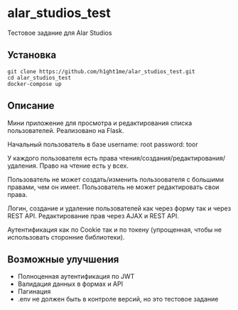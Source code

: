 # alar_studios_test
Тестовое задание для Alar Studios

## Установка
```
git clone https://github.com/h1ght1me/alar_studios_test.git
cd alar_studios_test
docker-compose up
```

## Описание
Мини приложение для просмотра и редактирования списка пользователей. Реализовано на Flask.

Начальный пользователь в базе username: root password: toor

У каждого пользователя есть права чтения/создания/редактирования/удаления. Право на чтение есть у всех.

Пользователь не может создать/изменить пользоователя с большими правами, чем он имеет. Пользователь не может редактировать свои права.

Логин, создание и удаление пользователей как через форму так и через REST API. Редактирование прав через AJAX и REST API.

Аутентификация как по Cookie так и по токену (упрощенная, чтобы не использовать сторонние библиотеки).

## Возможные улучшения
- Полноценная аутентификация по JWT
- Валидация данных в формах и API
- Пагинация
- .env не должен быть в контроле версий, но это тестовое задание

